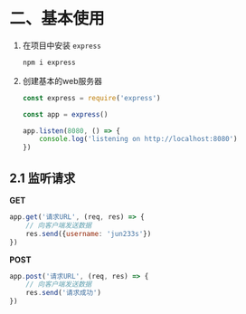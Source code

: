 # 二、基本使用

1. 在项目中安装 `express` 

   ```javascript
   npm i express
   ```

2. 创建基本的web服务器

   ```javascript
   const express = require('express')
   
   const app = express()
   
   app.listen(8080, () => {
       console.log('listening on http://localhost:8080')
   })
   ```

## 2.1 监听请求

**GET**

```javascript
app.get('请求URL', (req, res) => {
    // 向客户端发送数据
    res.send({username: 'jun233s'})
})
```

**POST**

```javascript
app.post('请求URL', (req, res) => {
    // 向客户端发送数据
    res.send('请求成功')
})
```

